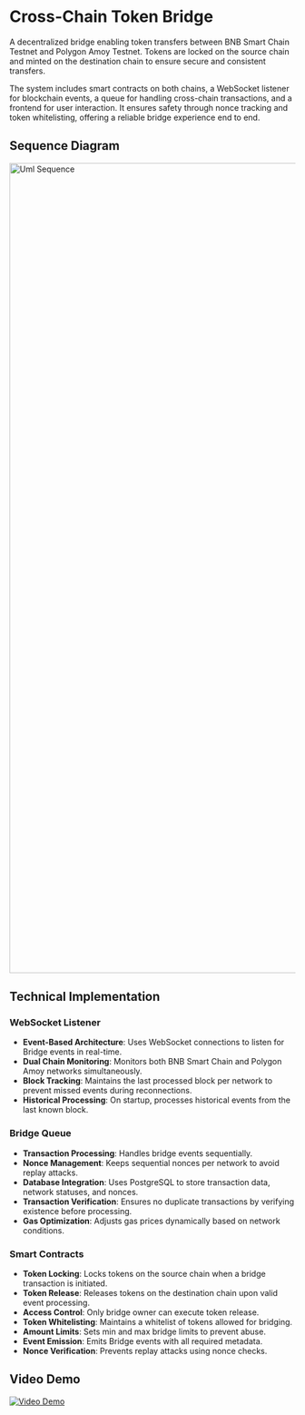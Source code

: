 # Cross-Chain Token Bridge

A decentralized bridge enabling token transfers between BNB Smart Chain Testnet and Polygon Amoy Testnet. Tokens are locked on the source chain and minted on the destination chain to ensure secure and consistent transfers.

The system includes smart contracts on both chains, a WebSocket listener for blockchain events, a queue for handling cross-chain transactions, and a frontend for user interaction. It ensures safety through nonce tracking and token whitelisting, offering a reliable bridge experience end to end.


## Sequence Diagram

<img width="1427" alt="Uml Sequence" src="https://jad7ulghye.ufs.sh/f/hb6AeldjPrMw3xSXWjIIHdJleTQU4jSfurMW7CxbzK6tPhRA" />


## Technical Implementation

### WebSocket Listener
- **Event-Based Architecture**: Uses WebSocket connections to listen for Bridge events in real-time.
- **Dual Chain Monitoring**: Monitors both BNB Smart Chain and Polygon Amoy networks simultaneously.
- **Block Tracking**: Maintains the last processed block per network to prevent missed events during reconnections.
- **Historical Processing**: On startup, processes historical events from the last known block.

### Bridge Queue
- **Transaction Processing**: Handles bridge events sequentially.
- **Nonce Management**: Keeps sequential nonces per network to avoid replay attacks.
- **Database Integration**: Uses PostgreSQL to store transaction data, network statuses, and nonces.
- **Transaction Verification**: Ensures no duplicate transactions by verifying existence before processing.
- **Gas Optimization**: Adjusts gas prices dynamically based on network conditions.

### Smart Contracts
- **Token Locking**: Locks tokens on the source chain when a bridge transaction is initiated.
- **Token Release**: Releases tokens on the destination chain upon valid event processing.
- **Access Control**: Only bridge owner can execute token release.
- **Token Whitelisting**: Maintains a whitelist of tokens allowed for bridging.
- **Amount Limits**: Sets min and max bridge limits to prevent abuse.
- **Event Emission**: Emits Bridge events with all required metadata.
- **Nonce Verification**: Prevents replay attacks using nonce checks.


## Video Demo
  
[![Video Demo](https://img.youtube.com/vi/5SE1Bx1tve8/maxresdefault.jpg)](https://www.youtube.com/watch?v=5SE1Bx1tve8)

